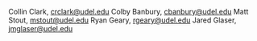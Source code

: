 Collin Clark, crclark@udel.edu
Colby Banbury, cbanbury@udel.edu
Matt Stout, mstout@udel.edu
Ryan Geary, rgeary@udel.edu
Jared Glaser, jmglaser@udel.edu

